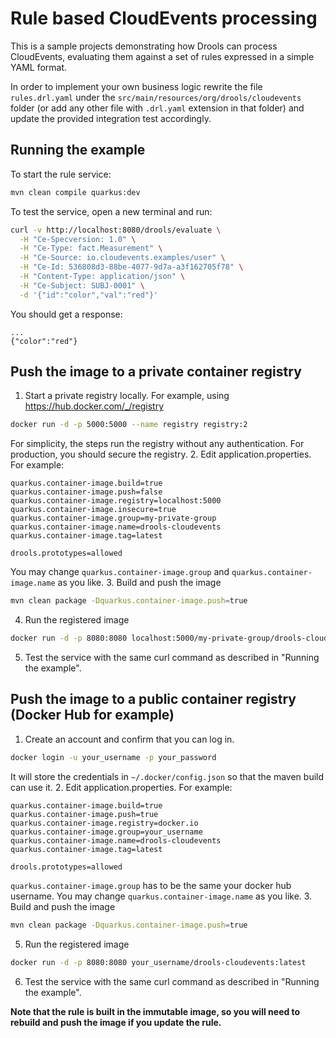 # Rule based CloudEvents processing

This is a sample projects demonstrating how Drools can process CloudEvents, evaluating them against a set of rules expressed in a simple YAML format.

In order to implement your own business logic rewrite the file `rules.drl.yaml` under the `src/main/resources/org/drools/cloudevents` folder (or add any other file with `.drl.yaml` extension in that folder) and update the provided integration test accordingly.

## Running the example

To start the rule service:
```sh
mvn clean compile quarkus:dev
```

To test the service, open a new terminal and run:
```sh
curl -v http://localhost:8080/drools/evaluate \
  -H "Ce-Specversion: 1.0" \
  -H "Ce-Type: fact.Measurement" \
  -H "Ce-Source: io.cloudevents.examples/user" \
  -H "Ce-Id: 536808d3-88be-4077-9d7a-a3f162705f78" \
  -H "Content-Type: application/json" \
  -H "Ce-Subject: SUBJ-0001" \
  -d '{"id":"color","val":"red"}'
```

You should get a response:
```
...
{"color":"red"}
```

## Push the image to a private container registry
1. Start a private registry locally. For example, using https://hub.docker.com/_/registry
```sh
docker run -d -p 5000:5000 --name registry registry:2
```
For simplicity, the steps run the registry without any authentication. For production, you should secure the registry.
2. Edit application.properties. For example:
```properties
quarkus.container-image.build=true
quarkus.container-image.push=false
quarkus.container-image.registry=localhost:5000
quarkus.container-image.insecure=true
quarkus.container-image.group=my-private-group
quarkus.container-image.name=drools-cloudevents
quarkus.container-image.tag=latest

drools.prototypes=allowed
```
You may change `quarkus.container-image.group` and `quarkus.container-image.name` as you like.
3. Build and push the image
```sh
mvn clean package -Dquarkus.container-image.push=true
```
4. Run the registered image
```sh
docker run -d -p 8080:8080 localhost:5000/my-private-group/drools-cloudevents:latest
```
5. Test the service with the same curl command as described in "Running the example".

## Push the image to a public container registry (Docker Hub for example)
1. Create an account and confirm that you can log in.
```sh
docker login -u your_username -p your_password
```
It will store the credentials in `~/.docker/config.json` so that the maven build can use it.
2. Edit application.properties. For example:
```properties
quarkus.container-image.build=true
quarkus.container-image.push=true
quarkus.container-image.registry=docker.io
quarkus.container-image.group=your_username
quarkus.container-image.name=drools-cloudevents
quarkus.container-image.tag=latest

drools.prototypes=allowed
```
`quarkus.container-image.group` has to be the same your docker hub username. You may change `quarkus.container-image.name` as you like.
3. Build and push the image
```sh
mvn clean package -Dquarkus.container-image.push=true
```
5. Run the registered image
```sh
docker run -d -p 8080:8080 your_username/drools-cloudevents:latest
```
6. Test the service with the same curl command as described in "Running the example".

**Note that the rule is built in the immutable image, so you will need to rebuild and push the image if you update the rule.**